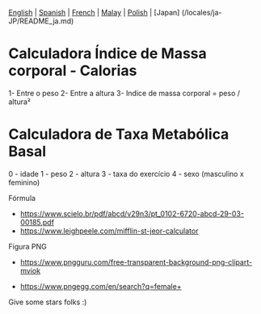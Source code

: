
[English](/locales/en-US/README_EN.md) | [Spanish](/locales/es-ES/README_ES.md) | [French](/locales/fr-FR/README_FR.md) | [Malay](/locales/my-MY/README_MS.md) | [Polish](/locales/pl-PL/README_PL.md) | [Japan] (/locales/ja-JP/README_ja.md)


# Calculadora Índice de Massa corporal - Calorias

1- Entre o peso
2- Entre a altura
3- Indice de massa corporal = peso / altura²

# Calculadora de Taxa Metabólica Basal

0 - idade
1 - peso
2 - altura
3 - taxa do exercício
4 - sexo (masculino x feminino)

Fórmula

- https://www.scielo.br/pdf/abcd/v29n3/pt_0102-6720-abcd-29-03-00185.pdf
- https://www.leighpeele.com/mifflin-st-jeor-calculator

Figura PNG

- https://www.pngguru.com/free-transparent-background-png-clipart-mviok

- https://www.pngegg.com/en/search?q=female+


Give some stars folks :)
